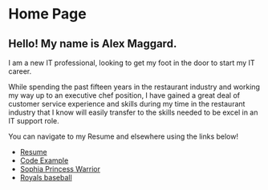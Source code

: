 # Home Page
## Hello! My name is Alex Maggard.

I am a new IT professional, looking to get my foot in the door to start my IT career.

While spending the past fifteen years in the restaurant industry and working my way up to an executive chef position, I have gained a great deal of customer service experience and skills during my time in the restaurant industry that I know will easily transfer to the skills needed to be excel in an IT support role.


You can navigate to my Resume and elsewhere using the links below!

* [Resume](./Resume.md)
* [Code Example](./Code_Example.md)
* [Sophia Princess Warrior](./Princess_Sophia.md)
* [Royals baseball](./Royals_baseball.md)
